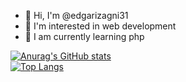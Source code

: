 - 👋 Hi, I'm @edgarizagni31
- 👀 I'm interested in web development
- 🌱 I am currently learning php

[![Anurag's GitHub stats](https://github-readme-stats.vercel.app/api?username=edgarizagni31)](https://github.com/anuraghazra/github-readme-stats)  
[![Top Langs](https://github-readme-stats.vercel.app/api/top-langs/?username=anuraghazra&exclude_repo=https://github.com/edgarizagni31/dotfiles)](https://github.com/anuraghazra/github-readme-stats)

